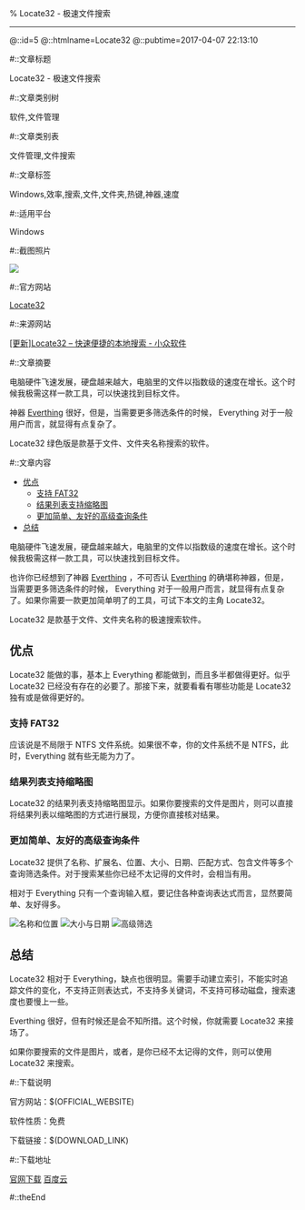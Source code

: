 % Locate32 - 极速文件搜索

---

@::id=5
@::htmlname=Locate32
@::pubtime=2017-04-07 22:13:10

#::文章标题

Locate32 - 极速文件搜索

#::文章类别树

软件,文件管理

#::文章类别表

文件管理,文件搜索

#::文章标签

Windows,效率,搜索,文件,文件夹,热键,神器,速度

#::适用平台

Windows

#::截图照片

![](article/Locate32/Locate32.png)

#::官方网站

[Locate32](http://locate32.cogit.net/ "")

#::来源网站

[[更新]Locate32 – 快速便捷的本地搜索 - 小众软件](http://www.appinn.com/locate32/ "")

#::文章摘要

电脑硬件飞速发展，硬盘越来越大，电脑里的文件以指数级的速度在增长。这个时候我极需这样一款工具，可以快速找到目标文件。

神器 [Everthing](http://onlookee.com/?artitle=locate32) 很好，但是，当需要更多筛选条件的时候， Everything 对于一般用户而言，就显得有点复杂了。

Locate32 绿色版是款基于文件、文件夹名称搜索的软件。

#::文章内容

-   [优点](#优点)
    -   [支持 FAT32](#支持-fat32)
    -   [结果列表支持缩略图](#结果列表支持缩略图)
    -   [更加简单、友好的高级查询条件](#更加简单友好的高级查询条件)
-   [总结](#总结)

电脑硬件飞速发展，硬盘越来越大，电脑里的文件以指数级的速度在增长。这个时候我极需这样一款工具，可以快速找到目标文件。

也许你已经想到了神器 [Everthing](http://onlookee.com/?artitle=locate32)
，不可否认 [Everthing](http://onlookee.com/?artitle=locate32)
的确堪称神器，但是，当需要更多筛选条件的时候， Everything
对于一般用户而言，就显得有点复杂了。如果你需要一款更加简单明了的工具，可试下本文的主角
Locate32。

Locate32 是款基于文件、文件夹名称的极速搜索软件。

优点
----

Locate32 能做的事，基本上 Everything 都能做到，而且多半都做得更好。似乎
Locate32 已经没有存在的必要了。那接下来，就要看看有哪些功能是 Locate32
独有或是做得更好的。

### 支持 FAT32

应该说是不局限于 NTFS 文件系统。如果很不幸，你的文件系统不是
NTFS，此时，Everything 就有些无能为力了。

### 结果列表支持缩略图

Locate32
的结果列表支持缩略图显示。如果你要搜索的文件是图片，则可以直接将结果列表以缩略图的方式进行展现，方便你直接核对结果。

### 更加简单、友好的高级查询条件

Locate32
提供了名称、扩展名、位置、大小、日期、匹配方式、包含文件等多个查询筛选条件。对于搜索某些你已经不太记得的文件时，会相当有用。

相对于 Everything
只有一个查询输入框，要记住各种查询表达式而言，显然要简单、友好得多。

![名称和位置]({@UP_DIR}article/Locate32/Locate32_name_and_pos.png)
![大小与日期]({@UP_DIR}article/Locate32/Locate32_size_and_datetime.png)
![高级筛选]({@UP_DIR}article/Locate32/Locate32_advance.png)

总结
----

Locate32 相对于
Everything，缺点也很明显。需要手动建立索引，不能实时追踪文件的变化，不支持正则表达式，不支持多关键词，不支持可移动磁盘，搜索速度也要慢上一些。

Everthing 很好，但有时候还是会不知所措。这个时候，你就需要 Locate32
来接场了。

如果你要搜索的文件是图片，或者，是你已经不太记得的文件，则可以使用
Locate32 来搜索。


#::下载说明

官方网站：\$(OFFICIAL\_WEBSITE)

软件性质：免费

下载链接：\$(DOWNLOAD\_LINK)


#::下载地址

[官网下载](http://locate32.cogit.net/ "")
[百度云](http://pan.baidu.com/s/1o7Aej94 "4dp9")

#::theEnd